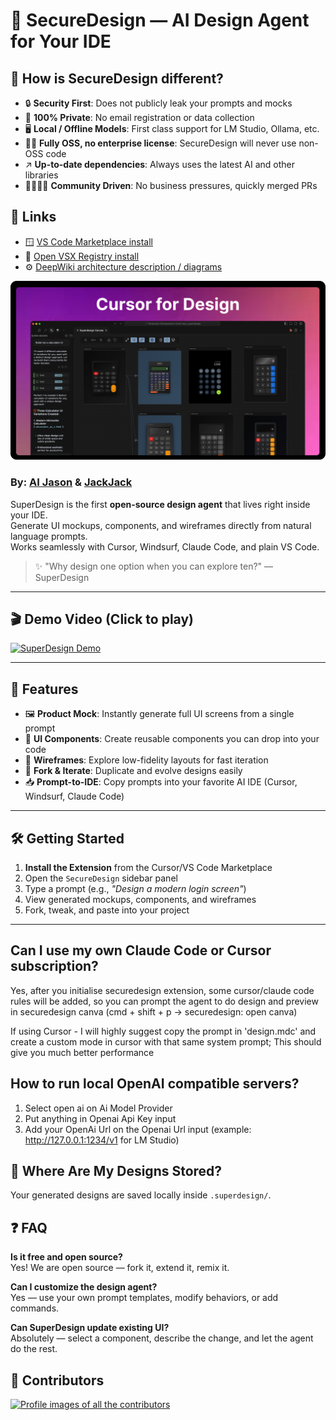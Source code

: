 # 🧠 SecureDesign — AI Design Agent for Your IDE

## 🧐 How is SecureDesign different?

- 🔒 **Security First**: Does not publicly leak your prompts and mocks
- 🙈 **100% Private**: No email registration or data collection
- 🖥️ **Local / Offline Models**: First class support for LM Studio, Ollama, etc.
- ⛓️‍💥 **Fully OSS, no enterprise license**: SecureDesign will never use non-OSS code
- ↗️ **Up-to-date dependencies**: Always uses the latest AI and other libraries
- 🧑‍🧑‍🧒‍🧒 **Community Driven**: No business pressures, quickly merged PRs

## 🚀 Links
- 🪟 [VS Code Marketplace install](https://marketplace.visualstudio.com/items?itemName=HaroldMartin.securedesign)
- 💞 [Open VSX Registry install](https://open-vsx.org/extension/HaroldMartin/securedesign)
- ⚙️ [DeepWiki architecture description / diagrams](https://deepwiki.com/hbmartin/secure-design)

![SuperDesign Cover](media/cover.png)

### **By:** [AI Jason](https://x.com/jasonzhou1993) & [JackJack](https://x.com/jackjack_eth)

SuperDesign is the first **open-source design agent** that lives right inside your IDE.  
Generate UI mockups, components, and wireframes directly from natural language prompts.  
Works seamlessly with Cursor, Windsurf, Claude Code, and plain VS Code.

> ✨ "Why design one option when you can explore ten?" — SuperDesign

---

## 🎬 Demo Video (Click to play)

[![SuperDesign Demo](https://img.youtube.com/vi/INv6oZDhhUM/maxresdefault.jpg)](https://youtu.be/INv6oZDhhUM)

---

## 🚀 Features

- 🖼️ **Product Mock**: Instantly generate full UI screens from a single prompt
- 🧩 **UI Components**: Create reusable components you can drop into your code
- 📝 **Wireframes**: Explore low-fidelity layouts for fast iteration
- 🔁 **Fork & Iterate**: Duplicate and evolve designs easily
- 📥 **Prompt-to-IDE**: Copy prompts into your favorite AI IDE (Cursor, Windsurf, Claude Code)

---

## 🛠️ Getting Started

1. **Install the Extension** from the Cursor/VS Code Marketplace
2. Open the `SecureDesign` sidebar panel
3. Type a prompt (e.g., _"Design a modern login screen"_)
4. View generated mockups, components, and wireframes
5. Fork, tweak, and paste into your project

---

## Can I use my own Claude Code or Cursor subscription?
Yes, after you initialise securedesign extension, some cursor/claude code rules will be added, so you can prompt the agent to do design and preview in securedesign canva (cmd + shift + p -> securedesign: open canva)

If using Cursor - I will highly suggest copy the prompt in 'design.mdc' and create a custom mode in cursor with that same system prompt; This should give you much better performance

## How to run local OpenAI compatible servers?
1. Select open ai on Ai Model Provider
2. Put anything in Openai Api Key input
3. Add your OpenAi Url on the Openai Url input (example: http://127.0.0.1:1234/v1 for LM Studio)

## 📂 Where Are My Designs Stored?

Your generated designs are saved locally inside `.superdesign/`.

## ❓ FAQ

**Is it free and open source?**  
Yes! We are open source — fork it, extend it, remix it.

**Can I customize the design agent?**  
Yes — use your own prompt templates, modify behaviors, or add commands.

**Can SuperDesign update existing UI?**  
Absolutely — select a component, describe the change, and let the agent do the rest.

## 👯 Contributors

[![Profile images of all the contributors](https://contrib.rocks/image?repo=hbmartin/secure-design)](https://github.com/hbmartin/secure-design/graphs/contributors)

